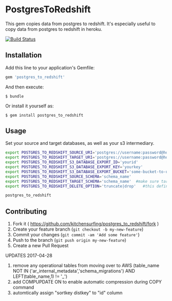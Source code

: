 # PostgresToRedshift

This gem copies data from postgres to redshift. It's especially useful to copy data from postgres to redshift in heroku.

[![Build Status](https://travis-ci.org/kitchensurfing/postgres_to_redshift.svg?branch=master)](https://travis-ci.org/kitchensurfing/postgres_to_redshift)

## Installation

Add this line to your application's Gemfile:

```ruby
gem 'postgres_to_redshift'
```

And then execute:

    $ bundle

Or install it yourself as:

    $ gem install postgres_to_redshift

## Usage

Set your source and target databases, as well as your s3 intermediary.

```bash
export POSTGRES_TO_REDSHIFT_SOURCE_URI='postgres://username:password@host:port/database-name'
export POSTGRES_TO_REDSHIFT_TARGET_URI='postgres://username:password@host:port/database-name'
export POSTGRES_TO_REDSHIFT_S3_DATABASE_EXPORT_ID='yourid'
export POSTGRES_TO_REDSHIFT_S3_DATABASE_EXPORT_KEY='yourkey'
export POSTGRES_TO_REDSHIFT_S3_DATABASE_EXPORT_BUCKET='some-bucket-to-use'
export POSTGRES_TO_REDSHIFT_SOURCE_SCHEMA='schema_name'
export POSTGRES_TO_REDSHIFT_TARGET_SCHEMA='schema_name'  #make sure target_schema exist in target DB
export POSTGRES_TO_REDSHIFT_DELETE_OPTION='truncate|drop'	#this define whether the destination tables should be truncated or drop

postgres_to_redshift
```

## Contributing

1. Fork it ( https://github.com/kitchensurfing/postgres_to_redshift/fork )
2. Create your feature branch (`git checkout -b my-new-feature`)
3. Commit your changes (`git commit -am 'Add some feature'`)
4. Push to the branch (`git push origin my-new-feature`)
5. Create a new Pull Request

UPDATES 2017-04-28
1. remove any operational tables from moving over to AWS (table_name NOT IN ('ar_internal_metadata','schema_migrations') AND LEFT(table_name,1) != '_')
2. add COMPUPDATE ON to enable automatic compression during COPY command
3. automtically assign "sortkey distkey" to "id" column